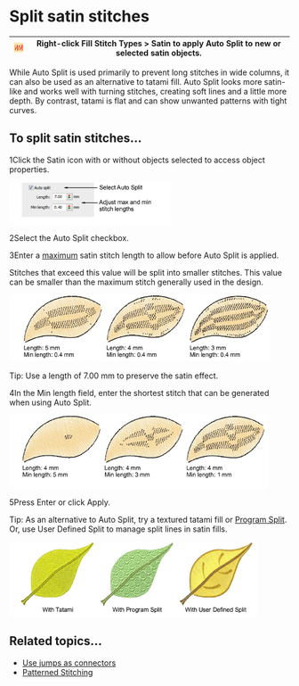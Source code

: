 # Split satin stitches

| ![SatinFill.png](assets/SatinFill.png) | Right-click Fill Stitch Types > Satin to apply Auto Split to new or selected satin objects. |
| -------------------------------------- | ------------------------------------------------------------------------------------------- |

While Auto Split is used primarily to prevent long stitches in wide columns, it can also be used as an alternative to tatami fill. Auto Split looks more satin-like and works well with turning stitches, creating soft lines and a little more depth. By contrast, tatami is flat and can show unwanted patterns with tight curves.

## To split satin stitches...

1Click the Satin icon with or without objects selected to access object properties.

![quality00118.png](assets/quality00118.png)

2Select the Auto Split checkbox.

3Enter a [maximum](../../glossary/glossary) satin stitch length to allow before Auto Split is applied.

Stitches that exceed this value will be split into smaller stitches. This value can be smaller than the maximum stitch generally used in the design.

![quality00121.png](assets/quality00121.png)

Tip: Use a length of 7.00 mm to preserve the satin effect.

4In the Min length field, enter the shortest stitch that can be generated when using Auto Split.

![quality00124.png](assets/quality00124.png)

5Press Enter or click Apply.

Tip: As an alternative to Auto Split, try a textured tatami fill or [Program Split](../../glossary/glossary). Or, use User Defined Split to manage split lines in satin fills.

![quality00127.png](assets/quality00127.png)

## Related topics...

- [Use jumps as connectors](../connectors/Use_jumps_as_connectors)
- [Patterned Stitching](../../Decorative/patterns/Patterned_Stitching)
